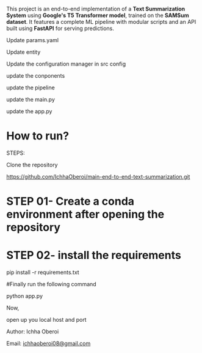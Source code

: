 This project is an end-to-end implementation of a **Text Summarization System** using **Google's T5 Transformer model**, trained on the **SAMSum dataset**. It features a complete ML pipeline with modular scripts and an API built using **FastAPI** for serving predictions.

Update params.yaml

Update entity

Update the configuration manager in src config

update the conponents

update the pipeline

update the main.py

update the app.py

# How to run?
STEPS:

Clone the repository

https://github.com/IchhaOberoi/main-end-to-end-text-summarization.git

# STEP 01- Create a conda environment after opening the repository

# STEP 02- install the requirements

pip install -r requirements.txt

#Finally run the following command

python app.py

Now,

open up you local host and port

Author: Ichha Oberoi

Email: ichhaoberoi08@gmail.com
